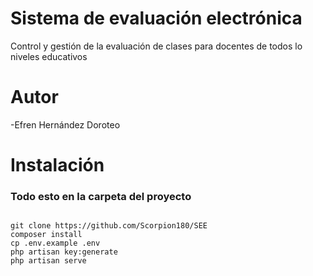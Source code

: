 # Sistema de evaluación electrónica

Control y gestión de la evaluación de clases para docentes de todos lo niveles educativos
# Autor
-Efren Hernández Doroteo
# Instalación
### Todo esto en la carpeta del proyecto
```

git clone https://github.com/Scorpion180/SEE
composer install
cp .env.example .env
php artisan key:generate
php artisan serve
```
